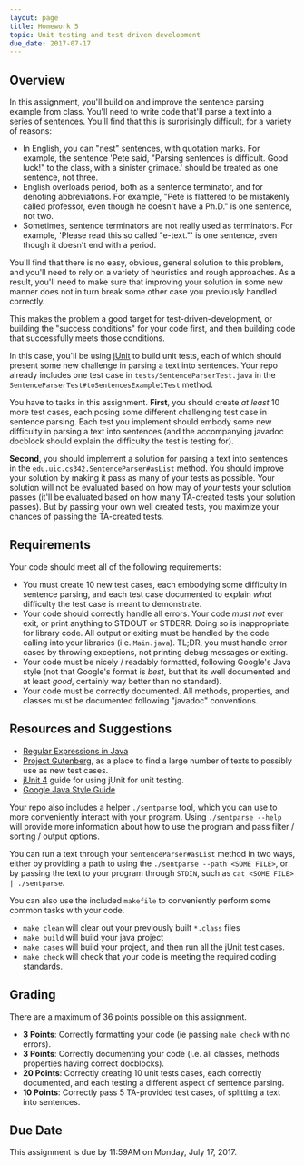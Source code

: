 ```yaml
---
layout: page
title: Homework 5
topic: Unit testing and test driven development
due_date: 2017-07-17
---
```



Overview
---
In this assignment, you'll build on and improve the sentence parsing example
from class.  You'll need to write code that'll parse a text into a series
of sentences.  You'll find that this is surprisingly difficult, for a variety
of reasons:

* In English, you can "nest" sentences, with quotation marks.  For example,
  the sentence 'Pete said, "Parsing sentences is difficult.  Good luck!"
  to the class, with a sinister grimace.' should be treated as one sentence,
  not three.
* English overloads period, both as a sentence terminator, and for denoting
  abbreviations.  For example, "Pete is flattered to be mistakenly called
  professor, even though he doesn't have a Ph.D." is one sentence, not two.
* Sometimes, sentence terminators are not really used as terminators.  For
  example, 'Please read this so called "e-text."' is one sentence, even
  though it doesn't end with a period.

You'll find that there is no easy, obvious, general solution to this problem,
and you'll need to rely on a variety of heuristics and rough approaches.  As
a result, you'll need to make sure that improving your solution in some new
manner does not in turn break some other case you previously handled correctly.

This makes the problem a good target for test-driven-development, or
building the "success conditions" for your code first, and then building code
that successfully meets those conditions.

In this case, you'll be using [jUnit](http://junit.org/junit4/) to build unit
tests, each of which should present some new challenge in parsing a text
into sentences.  Your repo already includes one test case in
`tests/SentenceParserTest.java` in the `SentenceParserTest#toSentencesExample1Test`
method.

You have to tasks in this assignment.  **First**, you should create *at least*
10 more test cases, each posing some different challenging test case in
sentence parsing.  Each test you implement should embody some new
difficulty in parsing a text into sentences (and the accompanying javadoc
docblock should explain the difficulty the test is testing for).

**Second**, you should implement a solution for parsing a text into sentences
in the `edu.uic.cs342.SentenceParser#asList` method.  You should improve your
solution by making it pass as many of your tests as possible.  Your solution
will not be evaluated based on how may of *your* tests your solution passes
(it'll be evaluated based on how many TA-created tests your solution passes).
But by passing your own well created tests, you maximize your chances of passing
the TA-created tests.


Requirements
---
Your code should meet all of the following requirements:

* You must create 10 new test cases, each embodying some difficulty in
  sentence parsing, and each test case documented to explain *what* difficulty
  the test case is meant to demonstrate.
* Your code should correctly handle all errors.  Your code *must not* ever
  exit, or print anything to STDOUT or STDERR. Doing so is inappropriate
  for library code.  All output or exiting must be handled by the code
  calling into your libraries (i.e. `Main.java`).  TL;DR, you must handle
  error cases by throwing exceptions, not printing debug messages or
  exiting.
* Your code must be nicely / readably formatted, following Google's Java
  style (not that Google's format is *best*, but that its well documented
  and at least *good*, certainly way better than no standard).
* Your code must be correctly documented.  All methods, properties, and
  classes must be documented following "javadoc" conventions.


Resources and Suggestions
---
* [Regular Expressions in Java](http://www.vogella.com/tutorials/JavaRegularExpressions/article.html)
* [Project Gutenberg](https://www.gutenberg.org/), as a place to find a large
  number of texts to possibly use as new test cases.
* [jUnit 4](https://github.com/junit-team/junit4/wiki/Getting-started) guide for
  using jUnit for unit testing.
* [Google Java Style Guide](https://google.github.io/styleguide/javaguide.html)

Your repo also includes a helper `./sentparse` tool, which you can use
to more conveniently interact with your program.  Using `./sentparse --help`
will provide more information about how to use the program and pass filter /
sorting / output options.

You can run a text through your `SentenceParser#asList` method in two ways,
either by providing a path to using the `./sentparse --path <SOME FILE>`, or
by passing the text to your program through `STDIN`, such as
`cat <SOME FILE> | ./sentparse`.

You can also use the included `makefile` to conveniently perform some common
tasks with your code.
* `make clean` will clear out your previously built `*.class` files
* `make build` will build your java project
* `make cases` will build your project, and then run all the jUnit test cases.
* `make check` will check that your code is meeting the required coding
  standards.


Grading
---
There are a maximum of 36 points possible on this assignment.

* **3 Points**:  Correctly formatting your code (ie passing `make check` with
                 no errors).
* **3 Points**:  Correctly documenting your code (i.e. all classes, methods
                 properties having correct docblocks).
* **20 Points**: Correctly creating 10 unit tests cases, each correctly
                 documented, and each testing a different aspect of sentence
                 parsing.
* **10 Points**: Correctly pass 5 TA-provided test cases, of splitting
                 a text into sentences.


Due Date
---
This assignment is due by 11:59AM on Monday, July 17, 2017.
